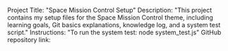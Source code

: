 Project Title: "Space Mission Control Setup"
Description: "This project contains my setup files for the Space Mission Control theme, including learning goals, Git basics explanations, knowledge log, and a system test script."
Instructions: "To run the system test: node system_test.js"
GitHub repository link: 